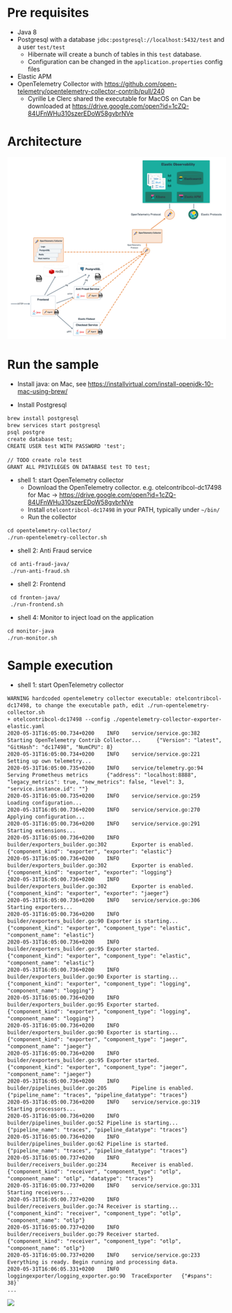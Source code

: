 
# Pre requisites

* Java 8
* Postgresql with a database `jdbc:postgresql://localhost:5432/test` and a user `test/test`
    * Hibernate will create a bunch of tables in this `test` database. 
    * Configuration can be changed in the `application.properties` config files
* Elastic APM
* OpenTelemetry Collector with https://github.com/open-telemetry/opentelemetry-collector-contrib/pull/240
    * Cyrille Le Clerc shared the executable for MacOS on Can be downloaded at https://drive.google.com/open?id=1cZQ-84UFnWHu310szerEDoW58gvbrNVe

# Architecture

![](https://github.com/cyrille-leclerc/my-shopping-cart/raw/open-telemetry/docs/images/demo-architecture.png)

# Run the sample

* Install java: on Mac, see https://installvirtual.com/install-openjdk-10-mac-using-brew/

* Install Postgresql

```
brew install postgresql
brew services start postgresql
psql postgre
create database test;
CREATE USER test WITH PASSWORD 'test';

// TODO create role test
GRANT ALL PRIVILEGES ON DATABASE test TO test;

```

* shell 1: start OpenTelemetry collector
   * Download the OpenTelemetry collector. e.g. otelcontribcol-dc17498 for Mac -> https://drive.google.com/open?id=1cZQ-84UFnWHu310szerEDoW58gvbrNVe
   * Install `otelcontribcol-dc17498` in your PATH, typically under `~/bin/`
   * Run the collector
 ```
cd opentelemetry-collector/
./run-opentelemetry-collector.sh  
```

* shell 2: Anti Fraud service
 
```
 cd anti-fraud-java/
 ./run-anti-fraud.sh  
 ```

* shell 2: Frontend
 
```
 cd fronten-java/
 ./run-frontend.sh  
 ```

* shell 4: Monitor to inject load on the application
 ```
cd monitor-java
./run-monitor.sh  
```


# Sample execution



* shell 1: start OpenTelemetry collector

 ```
WARNING hardcoded opentelemetry collector executable: otelcontribcol-dc17498, to change the executable path, edit ./run-opentelemetry-collector.sh
+ otelcontribcol-dc17498 --config ./opentelemetry-collector-exporter-elastic.yaml
2020-05-31T16:05:00.734+0200    INFO    service/service.go:382  Starting OpenTelemetry Contrib Collector...     {"Version": "latest", "GitHash": "dc17498", "NumCPU": 8}
2020-05-31T16:05:00.734+0200    INFO    service/service.go:221  Setting up own telemetry...
2020-05-31T16:05:00.735+0200    INFO    service/telemetry.go:94 Serving Prometheus metrics      {"address": "localhost:8888", "legacy_metrics": true, "new_metrics": false, "level": 3, "service.instance.id": ""}
2020-05-31T16:05:00.735+0200    INFO    service/service.go:259  Loading configuration...
2020-05-31T16:05:00.736+0200    INFO    service/service.go:270  Applying configuration...
2020-05-31T16:05:00.736+0200    INFO    service/service.go:291  Starting extensions...
2020-05-31T16:05:00.736+0200    INFO    builder/exporters_builder.go:302        Exporter is enabled.    {"component_kind": "exporter", "exporter": "elastic"}
2020-05-31T16:05:00.736+0200    INFO    builder/exporters_builder.go:302        Exporter is enabled.    {"component_kind": "exporter", "exporter": "logging"}
2020-05-31T16:05:00.736+0200    INFO    builder/exporters_builder.go:302        Exporter is enabled.    {"component_kind": "exporter", "exporter": "jaeger"}
2020-05-31T16:05:00.736+0200    INFO    service/service.go:306  Starting exporters...
2020-05-31T16:05:00.736+0200    INFO    builder/exporters_builder.go:90 Exporter is starting... {"component_kind": "exporter", "component_type": "elastic", "component_name": "elastic"}
2020-05-31T16:05:00.736+0200    INFO    builder/exporters_builder.go:95 Exporter started.       {"component_kind": "exporter", "component_type": "elastic", "component_name": "elastic"}
2020-05-31T16:05:00.736+0200    INFO    builder/exporters_builder.go:90 Exporter is starting... {"component_kind": "exporter", "component_type": "logging", "component_name": "logging"}
2020-05-31T16:05:00.736+0200    INFO    builder/exporters_builder.go:95 Exporter started.       {"component_kind": "exporter", "component_type": "logging", "component_name": "logging"}
2020-05-31T16:05:00.736+0200    INFO    builder/exporters_builder.go:90 Exporter is starting... {"component_kind": "exporter", "component_type": "jaeger", "component_name": "jaeger"}
2020-05-31T16:05:00.736+0200    INFO    builder/exporters_builder.go:95 Exporter started.       {"component_kind": "exporter", "component_type": "jaeger", "component_name": "jaeger"}
2020-05-31T16:05:00.736+0200    INFO    builder/pipelines_builder.go:205        Pipeline is enabled.    {"pipeline_name": "traces", "pipeline_datatype": "traces"}
2020-05-31T16:05:00.736+0200    INFO    service/service.go:319  Starting processors...
2020-05-31T16:05:00.736+0200    INFO    builder/pipelines_builder.go:52 Pipeline is starting... {"pipeline_name": "traces", "pipeline_datatype": "traces"}
2020-05-31T16:05:00.736+0200    INFO    builder/pipelines_builder.go:62 Pipeline is started.    {"pipeline_name": "traces", "pipeline_datatype": "traces"}
2020-05-31T16:05:00.737+0200    INFO    builder/receivers_builder.go:234        Receiver is enabled.    {"component_kind": "receiver", "component_type": "otlp", "component_name": "otlp", "datatype": "traces"}
2020-05-31T16:05:00.737+0200    INFO    service/service.go:331  Starting receivers...
2020-05-31T16:05:00.737+0200    INFO    builder/receivers_builder.go:74 Receiver is starting... {"component_kind": "receiver", "component_type": "otlp", "component_name": "otlp"}
2020-05-31T16:05:00.737+0200    INFO    builder/receivers_builder.go:79 Receiver started.       {"component_kind": "receiver", "component_type": "otlp", "component_name": "otlp"}
2020-05-31T16:05:00.737+0200    INFO    service/service.go:233  Everything is ready. Begin running and processing data.
2020-05-31T16:06:05.331+0200    INFO    loggingexporter/logging_exporter.go:90  TraceExporter   {"#spans": 38}`
...
```

![](https://github.com/cyrille-leclerc/my-shopping-cart/raw/open-telemetry/docs/images/elastic-apm-distributed-trace-opentelemetry.png)
